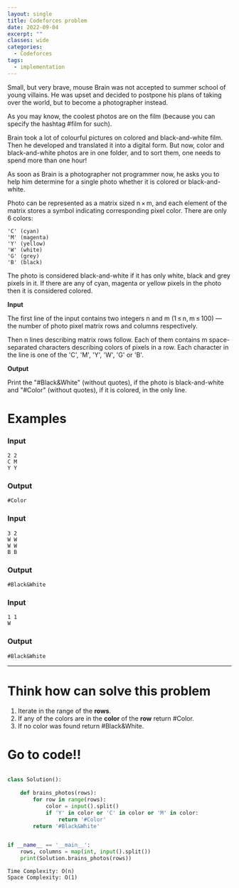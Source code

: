 ```yaml
---
layout: single
title: Codeforces problem
date: 2022-09-04
excerpt: ""
classes: wide
categories:
  - Codeforces
tags:
  - implementation
---
```


Small, but very brave, mouse Brain was not accepted to summer school of young villains. He was upset and decided to postpone his plans of taking over the world, but to become a photographer instead.

As you may know, the coolest photos are on the film (because you can specify the hashtag #film for such).

Brain took a lot of colourful pictures on colored and black-and-white film. Then he developed and translated it into a digital form. But now, color and black-and-white photos are in one folder, and to sort them, one needs to spend more than one hour!

As soon as Brain is a photographer not programmer now, he asks you to help him determine for a single photo whether it is colored or black-and-white.

Photo can be represented as a matrix sized n × m, and each element of the matrix stores a symbol indicating corresponding pixel color. There are only 6 colors:

    'C' (cyan)
    'M' (magenta)
    'Y' (yellow)
    'W' (white)
    'G' (grey)
    'B' (black) 

The photo is considered black-and-white if it has only white, black and grey pixels in it. If there are any of cyan, magenta or yellow pixels in the photo then it is considered colored.

**Input**

The first line of the input contains two integers n and m (1 ≤ n, m ≤ 100) — the number of photo pixel matrix rows and columns respectively.

Then n lines describing matrix rows follow. Each of them contains m space-separated characters describing colors of pixels in a row. Each character in the line is one of the 'C', 'M', 'Y', 'W', 'G' or 'B'.

**Output**

Print the "#Black&White" (without quotes), if the photo is black-and-white and "#Color" (without quotes), if it is colored, in the only line.

# Examples

### **Input**
```
2 2
C M
Y Y
```
### **Output**
```
#Color
```
### **Input**
```
3 2
W W
W W
B B
```
### **Output**
```
#Black&White
```
### **Input**
```
1 1
W
```
### **Output**
```
#Black&White
```

---

# Think how can solve this problem
1. Iterate in the range of the **rows**.
2. If any of the colors are in the **color** of the **row** return #Color.
3. If no color was found return #Black&White.

    
# Go to code!!

```python

class Solution():
    
    def brains_photos(rows):
        for row in range(rows):
            color = input().split()
            if 'Y' in color or 'C' in color or 'M' in color:
                return '#Color'
        return '#Black&White'


if __name__ == '__main__':
    rows, columns = map(int, input().split())
    print(Solution.brains_photos(rows))


```
```
Time Complexity: O(n)
Space Complexity: O(1)
```
